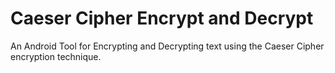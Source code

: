 # Caeser Cipher Encrypt and Decrypt

An Android Tool for Encrypting and Decrypting text using the Caeser Cipher encryption technique.
